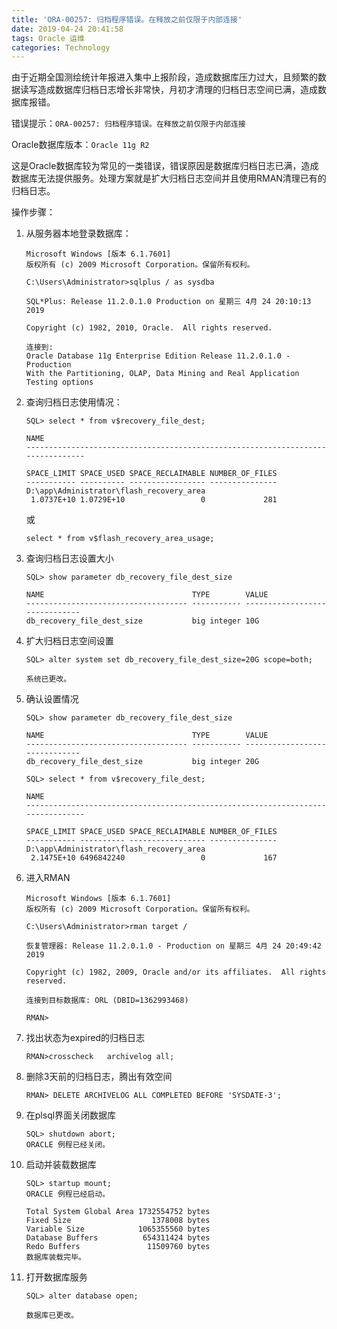 ```yaml
---
title: 'ORA-00257: 归档程序错误。在释放之前仅限于内部连接'
date: 2019-04-24 20:41:58
tags: Oracle 运维
categories: Technology
---
```


由于近期全国测绘统计年报进入集中上报阶段，造成数据库压力过大，且频繁的数据读写造成数据库归档日志增长非常快，月初才清理的归档日志空间已满，造成数据库报错。

错误提示：`ORA-00257: 归档程序错误。在释放之前仅限于内部连接 `

Oracle数据库版本：`Oracle 11g R2`

这是Oracle数据库较为常见的一类错误，错误原因是数据库归档日志已满，造成数据库无法提供服务。处理方案就是扩大归档日志空间并且使用RMAN清理已有的归档日志。

操作步骤：

1. 从服务器本地登录数据库：

   ```plsql
   Microsoft Windows [版本 6.1.7601]
   版权所有 (c) 2009 Microsoft Corporation。保留所有权利。
   
   C:\Users\Administrator>sqlplus / as sysdba
   
   SQL*Plus: Release 11.2.0.1.0 Production on 星期三 4月 24 20:10:13 2019
   
   Copyright (c) 1982, 2010, Oracle.  All rights reserved.
   
   连接到:
   Oracle Database 11g Enterprise Edition Release 11.2.0.1.0 - Production
   With the Partitioning, OLAP, Data Mining and Real Application Testing options
   ```

2. 查询归档日志使用情况：

   ```plsql
   SQL> select * from v$recovery_file_dest;
   
   NAME
   --------------------------------------------------------------------------------
   
   SPACE_LIMIT SPACE_USED SPACE_RECLAIMABLE NUMBER_OF_FILES
   ----------- ---------- ----------------- ---------------
   D:\app\Administrator\flash_recovery_area
    1.0737E+10 1.0729E+10                 0             281
   ```

   或

   ```plsql
   select * from v$flash_recovery_area_usage;
   ```

3. 查询归档日志设置大小

   ```plsql
   SQL> show parameter db_recovery_file_dest_size
   
   NAME                                 TYPE        VALUE
   ------------------------------------ ----------- ------------------------------
   db_recovery_file_dest_size           big integer 10G
   ```

4. 扩大归档日志空间设置

   ```plsql
   SQL> alter system set db_recovery_file_dest_size=20G scope=both;
   
   系统已更改。
   ```

5. 确认设置情况

   ```plsql
   SQL> show parameter db_recovery_file_dest_size
   
   NAME                                 TYPE        VALUE
   ------------------------------------ ----------- ------------------------------
   db_recovery_file_dest_size           big integer 20G
   ```

   ```plsql
   SQL> select * from v$recovery_file_dest;
   
   NAME
   --------------------------------------------------------------------------------
   
   SPACE_LIMIT SPACE_USED SPACE_RECLAIMABLE NUMBER_OF_FILES
   ----------- ---------- ----------------- ---------------
   D:\app\Administrator\flash_recovery_area
    2.1475E+10 6496842240                 0             167
   ```

6. 进入RMAN

   ```plsql
   Microsoft Windows [版本 6.1.7601]
   版权所有 (c) 2009 Microsoft Corporation。保留所有权利。
   
   C:\Users\Administrator>rman target /
   
   恢复管理器: Release 11.2.0.1.0 - Production on 星期三 4月 24 20:49:42 2019
   
   Copyright (c) 1982, 2009, Oracle and/or its affiliates.  All rights reserved.
   
   连接到目标数据库: ORL (DBID=1362993468)
   
   RMAN>
   ```

7. 找出状态为expired的归档日志 

   ```plsql
   RMAN>crosscheck   archivelog all;  
   ```

8. 删除3天前的归档日志，腾出有效空间

   ```plsql
   RMAN> DELETE ARCHIVELOG ALL COMPLETED BEFORE 'SYSDATE-3';
   ```

9. 在plsql界面关闭数据库

   ```plsql
   SQL> shutdown abort;
   ORACLE 例程已经关闭。
   ```

10. 启动并装载数据库

    ```plsql
    SQL> startup mount;
    ORACLE 例程已经启动。
    
    Total System Global Area 1732554752 bytes
    Fixed Size                  1378008 bytes
    Variable Size            1065355560 bytes
    Database Buffers          654311424 bytes
    Redo Buffers               11509760 bytes
    数据库装载完毕。
    ```

11. 打开数据库服务

    ```plsql
    SQL> alter database open;
    
    数据库已更改。
    ```

    